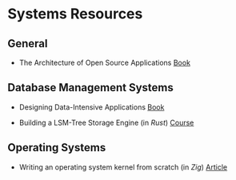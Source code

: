 # Systems Resources

## General

- The Architecture of Open Source Applications [Book](https://aosabook.org/en/)

## Database Management Systems

- Designing Data-Intensive Applications [Book](https://unidel.edu.ng/focelibrary/books/Designing%20Data-Intensive%20Applications%20The%20Big%20Ideas%20Behind%20Reliable,%20Scalable,%20and%20Maintainable%20Systems%20by%20Martin%20Kleppmann%20(z-lib.org).pdf)

- Building a LSM-Tree Storage Engine (in *Rust*) [Course](https://skyzh.github.io/mini-lsm/)

## Operating Systems

- Writing an operating system kernel from scratch (in *Zig*) [Article](https://popovicu.com/posts/writing-an-operating-system-kernel-from-scratch/)

